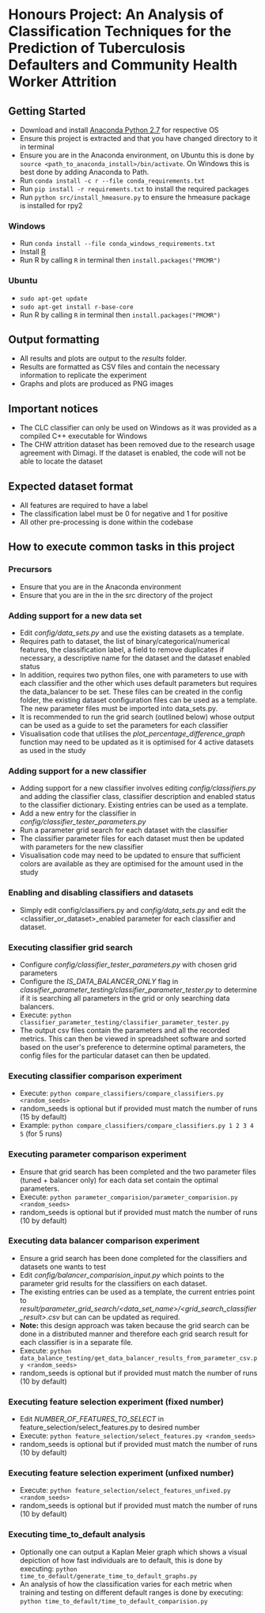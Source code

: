 # Honours Project: An Analysis of Classification Techniques for the Prediction of Tuberculosis Defaulters and Community Health Worker Attrition

## Getting Started
  - Download and install [Anaconda Python 2.7](https://www.continuum.io/downloads) for respective OS
  - Ensure this project is extracted and that you have changed directory to it in terminal
  - Ensure you are in the Anaconda environment, on Ubuntu this is done by ```source <path_to_anaconda_install>/bin/activate```. On Windows this is best done by adding Anaconda to Path.
  - Run ```conda install -c r --file conda_requirements.txt```
  - Run ```pip install -r requirements.txt``` to install the required packages
  - Run ```python src/install_hmeasure.py``` to ensure the hmeasure package is installed for rpy2

### Windows
  - Run ```conda install --file conda_windows_requirements.txt```
  - Install [R](https://cran.r-project.org/bin/windows/base/)
  - Run R by calling ```R``` in terminal then ```install.packages("PMCMR")```

### Ubuntu
  - ```sudo apt-get update```
  - ```sudo apt-get install r-base-core```
  - Run R by calling ```R``` in terminal then ```install.packages("PMCMR")```

## Output formatting
  - All results and plots are output to the _results_ folder.
  - Results are formatted as CSV files and contain the necessary information to replicate the experiment
  - Graphs and plots are produced as PNG images

## Important notices
  - The CLC classifier can only be used on Windows as it was provided as a compiled C++ executable for Windows
  - The CHW attrition dataset has been removed due to the research usage agreement with Dimagi. If the dataset is enabled, the code will not be able to locate the dataset

## Expected dataset format
  - All features are required to have a label
  - The classification label must be 0 for negative and 1 for positive
  - All other pre-processing is done within the codebase

## How to execute common tasks in this project
### Precursors
  - Ensure that you are in the Anaconda environment
  - Ensure that you are in the in the src directory of the project

### Adding support for a new data set
  - Edit *config/data_sets.py* and use the existing datasets as a template.
  - Requires path to dataset, the list of binary/categorical/numerical features, the classification label, a field to remove duplicates if necessary, a descriptive name for the dataset and the dataset enabled status
  - In addition, requires two python files, one with parameters to use with each classifier and the other which uses default parameters but requires the data_balancer to be set. These files can be created in the config folder, the existing dataset configuration files can be used as a template. The new parameter files must be imported into data_sets.py.
  - It is recommended to run the grid search (outlined below) whose output can be used as a guide to set the parameters for each classifier
  - Visualisation code that utilises the _plot_percentage_difference_graph_ function may need to be updated as it is optimised for 4 active datasets as used in the study

### Adding support for a new classifier
  - Adding support for a new classifier involves editing *config/classifiers.py* and adding the classifier class, classifier description and enabled status to the classifier dictionary. Existing entries can be used as a template.
  - Add a new entry for the classifier in *config/classifier_tester_parameters.py*
  - Run a parameter grid search for each dataset with the classifier
  - The classifier parameter files for each dataset must then be updated with parameters for the new classifier
  - Visualisation code may need to be updated to ensure that sufficient colors are available as they are optimised for the amount used in the study

### Enabling and disabling classifiers and datasets
  - Simply edit config/classifiers.py and *config/data_sets.py* and edit the \<classifier_or_dataset\>_enabled parameter for each classifier and dataset.

### Executing classifier grid search
  - Configure *config/classifier_tester_parameters.py* with chosen grid parameters
  - Configure the _IS_DATA_BALANCER_ONLY_ flag in *classifier_parameter_testing/classifier_parameter_tester.py* to determine if it is searching all parameters in the grid or only searching data balancers.
  - Execute: ```python classifier_parameter_testing/classifier_parameter_tester.py```
  - The output csv files contain the parameters and all the recorded metrics. This can then be viewed in spreadsheet software and sorted based on the user's preference to determine optimal parameters, the config files for the particular dataset can then be updated.

### Executing classifier comparison experiment
  - Execute: ```python compare_classifiers/compare_classifiers.py <random_seeds>```
  - random_seeds is optional but if provided must match the number of runs (15 by default)
  - Example: ```python compare_classifiers/compare_classifiers.py 1 2 3 4 5``` (for 5 runs)

### Executing parameter comparison experiment
  - Ensure that grid search has been completed and the two parameter files (tuned + balancer only) for each data set contain the optimal parameters.
  - Execute: ```python parameter_comparision/parameter_comparision.py <random_seeds>```
  - random_seeds is optional but if provided must match the number of runs (10 by default)

### Executing data balancer comparison experiment
  - Ensure a grid search has been done completed for the classifiers and datasets one wants to test
  - Edit *config/balancer_comparision_input.py* which points to the parameter grid results for the classifiers on each dataset.
  - The existing entries can be used as a template, the current entries point to *result/parameter_grid_search/\<data_set_name\>/\<grid_search_classifier_result\>.csv* but can can be updated as required.
  - <b>Note:</b> this design approach was taken because the grid search can be done in a distributed manner and therefore each grid search result for each classifier is in a separate file.
  - Execute: ```python data_balance_testing/get_data_balancer_results_from_parameter_csv.py <random_seeds>```
  - random_seeds is optional but if provided must match the number of runs (10 by default)

### Executing feature selection experiment (fixed number)
  - Edit _NUMBER_OF_FEATURES_TO_SELECT_ in feature_selection/select_features.py to desired number
  - Execute: ```python feature_selection/select_features.py <random_seeds>```
  - random_seeds is optional but if provided must match the number of runs (10 by default)

### Executing feature selection experiment (unfixed number)
  - Execute: ```python feature_selection/select_features_unfixed.py <random_seeds>```
  - random_seeds is optional but if provided must match the number of runs (10 by default)

### Executing time_to_default analysis
  - Optionally one can output a Kaplan Meier graph which shows a visual depiction of how fast individuals are to default, this is done by executing: ```python time_to_default/generate_time_to_default_graphs.py```
  - An analysis of how the classification varies for each metric when training and testing on different default ranges is done by executing: ```python time_to_default/time_to_default_comparision.py```
